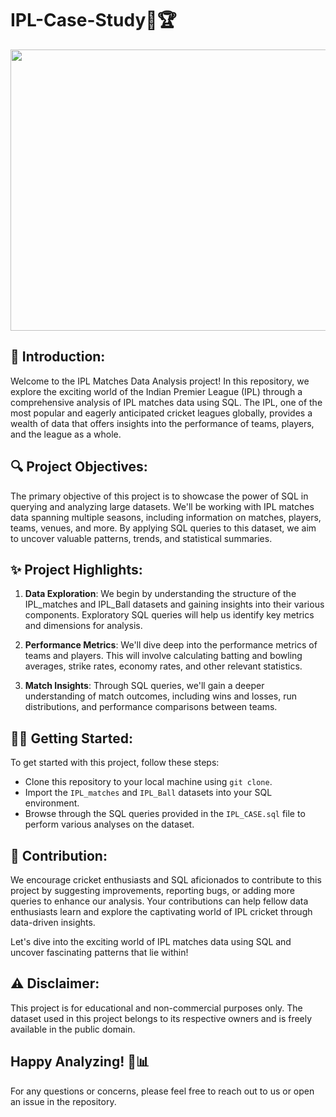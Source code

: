 # IPL-Case-Study🏏🏆

<img src="https://github.com/devraj-shah/IPL-Case-Study/assets/107785817/d7b74cce-acea-4132-abca-ac8f6776c260" width="1000" height="450" align="centre">

## 🚀 Introduction:
Welcome to the IPL Matches Data Analysis project! In this repository, we explore the exciting world of the Indian Premier League (IPL) through a comprehensive analysis of IPL matches data using SQL. The IPL, one of the most popular and eagerly anticipated cricket leagues globally, provides a wealth of data that offers insights into the performance of teams, players, and the league as a whole.

## 🔍 Project Objectives:

The primary objective of this project is to showcase the power of SQL in querying and analyzing large datasets. We'll be working with IPL matches data spanning multiple seasons, including information on matches, players, teams, venues, and more. By applying SQL queries to this dataset, we aim to uncover valuable patterns, trends, and statistical summaries.

## ✨ Project Highlights:

1. **Data Exploration**: We begin by understanding the structure of the IPL_matches and IPL_Ball datasets and gaining insights into their various components. Exploratory SQL queries will help us identify key metrics and dimensions for analysis.

2. **Performance Metrics**: We'll dive deep into the performance metrics of teams and players. This will involve calculating batting and bowling averages, strike rates, economy rates, and other relevant statistics.

3. **Match Insights**: Through SQL queries, we'll gain a deeper understanding of match outcomes, including wins and losses, run distributions, and performance comparisons between teams.

## 🏃🏻 Getting Started:

To get started with this project, follow these steps:

- Clone this repository to your local machine using `git clone`.
- Import the `IPL_matches` and `IPL_Ball` datasets into your SQL environment.
- Browse through the SQL queries provided in the `IPL_CASE.sql` file to perform various analyses on the dataset.

## 🤝 Contribution:

We encourage cricket enthusiasts and SQL aficionados to contribute to this project by suggesting improvements, reporting bugs, or adding more queries to enhance our analysis. Your contributions can help fellow data enthusiasts learn and explore the captivating world of IPL cricket through data-driven insights.

Let's dive into the exciting world of IPL matches data using SQL and uncover fascinating patterns that lie within!


## ⚠️ Disclaimer:

This project is for educational and non-commercial purposes only. The dataset used in this project belongs to its respective owners and is freely available in the public domain.

## Happy Analyzing! 🏏📊

For any questions or concerns, please feel free to reach out to us or open an issue in the repository.
